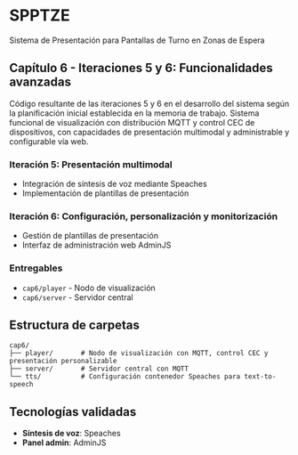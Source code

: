# SPPTZE
Sistema de Presentación para Pantallas de Turno en Zonas de Espera

## Capítulo 6 - Iteraciones 5 y 6: Funcionalidades avanzadas
Código resultante de las iteraciones 5 y 6 en el desarrollo del sistema según la planificación inicial establecida en la memoria de trabajo.
Sistema funcional de visualización con distribución MQTT y control CEC de dispositivos, con capacidades de presentación multimodal y administrable y configurable vía web.

### Iteración 5: Presentación multimodal
- Integración de síntesis de voz mediante Speaches
- Implementación de plantillas de presentación

### Iteración 6: Configuración, personalización y monitorización
- Gestión de plantillas de presentación
- Interfaz de administración web AdminJS

### Entregables
- `cap6/player` - Nodo de visualización
- `cap6/server` - Servidor central

## Estructura de carpetas
```
cap6/
├── player/       # Nodo de visualización con MQTT, control CEC y presentación personalizable
├── server/       # Servidor central con MQTT
└── tts/          # Configuración contenedor Speaches para text-to-speech
```

## Tecnologías validadas
- **Síntesis de voz**: Speaches
- **Panel admin**: AdminJS